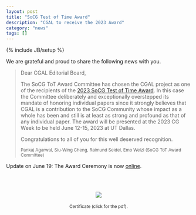 ```yaml
---
layout: post
title: "SoCG Test of Time Award"
description: "CGAL to receive the 2023 Award"
category: "news"
tags: []
---
```

{% include JB/setup %}

<p>We are grateful and proud to share the following news with you.</p>


<blockquote>
<p>Dear CGAL Editorial Board,</p>
<p> The SoCG ToT Award Committee  has chosen the CGAL project as one of the recipients of the <a href="https://computational-geometry.org/Awards/SoCG_Test_of_Time.html">2023 SoCG Test of Time Award</a>.  In this case the Committee deliberately and exceptionally overstepped its mandate of honoring individual papers since it strongly believes that CGAL is a contribution to the SoCG Community whose impact as a whole has been and still is at least as strong and profound as that of any individual paper. The award will be presented at the 2023 CG Week to be held  June 12-15, 2023 at UT Dallas.</p>


<p>Congratulations to all of you for this well deserved recognition.</p>

 <p><small>Pankaj Agarwal, Siu-Wing Cheng,  Raimund Seidel,  Emo Welzl (SoCG ToT Award Committee)</small></p>
</blockquote>


<p>Update on June 19: The Award Ceremony is now <a href="https://youtu.be/vqhX-HzWYBw?t=11118">online</a>.</p>

<br><br>
<div style="text-align:center;">
  <a href="../../../../images/SoCG_2023_ToT_CGAL.pdf"><img src="../../../../images/SoCG_2023_ToT_CGAL.png" style="max-width:95%"/></a><br>
  <br><small>Certificate (click for the pdf).</small>
</div>

